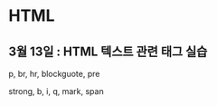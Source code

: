   # HTML
  <h2>3월 13일 : HTML 텍스트 관련 태그 실습</h2>

  <p>p, br, hr, blockguote, pre</p>
  strong, b, i, q, mark, span
